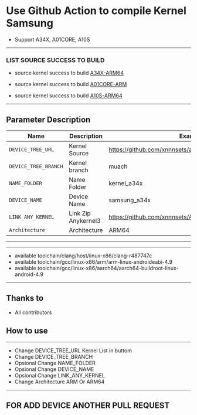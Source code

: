 # Use Github Action to compile Kernel Samsung

- Support A34X, A01CORE, A10S

---
### LIST SOURCE SUCCESS TO BUILD
* source kernel success to build [A34X-ARM64](https://github.com/xnnnsets/android_kernel_samsung_a34x)

* source kernel success to build [A01CORE-ARM](https://github.com/xnnnsets/android_kernel_samsung_a01core)

* source kernel success to build [A10S-ARM64](https://github.com/xnnnsets/android_kernel_samsung_a10s)

---

## Parameter Description

| Name | Description | Example |
| ------------ | -------------------- | ------------ |
| `DEVICE_TREE_URL` | Kernel Source | https://github.com/xnnnsets/android_kernel_samsung_a34x |
| `DEVICE_TREE_BRANCH` | Kernel branch | muach |
| `NAME_FOLDER` | Name Folder | kernel_a34x |
| `DEVICE_NAME` | Device Name | samsung_a34x |
| `LINK_ANY_KERNEL` | Link Zip Anykernel3 | https://github.com/xnnnsets/AnyKernel3 |
| `Architecture` | Architecture | ARM64 | SELECT KERNEL architecture 'ARM' OR 'ARM64'
-----

---
* available toolchain/clang/host/linux-x86/clang-r487747c
* available toolchain/gcc/linux-x86/arm/arm-linux-androideabi-4.9
* available toolchain/gcc/linux-x86/aarch64/aarch64-buildroot-linux-android-4.9
---

## Thanks to
- All contributors

## How to use
---

* Change DEVICE_TREE_URL Kernel List in buttom
* Change DEVICE_TREE_BRANCH
* Opsional Change NAME_FOLDER
* Opsional Change DEVICE_NAME
* Opsional Change LINK_ANY_KERNEL
* Change Architecture ARM Or ARM64


---




## FOR ADD DEVICE ANOTHER PULL REQUEST

